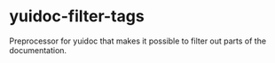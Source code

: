 yuidoc-filter-tags
==================

Preprocessor for yuidoc that makes it possible to filter out parts of the documentation.
